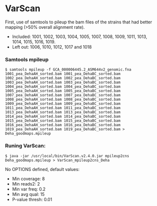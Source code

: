 # VarScan

First, use of samtools to pileup the bam files of the strains that had better mapping (>50% overall alignment rate). 
- Included: 1001, 1002, 1003, 1004, 1005, 1007, 1008, 1009, 1011, 1013, 1014, 1015, 1016, 1019. 
- Left out: 1006, 1010, 1012, 1017 and 1018

### Samtools mpileup
	$ samtools mpileup -f GCA_000006445.2_ASM644v2_genomic.fna 1001_pea_DehaAH_sorted.bam 1001_pea_DehaBC_sorted.bam 1002_pea_DehaAH_sorted.bam 1002_pea_DehaBC_sorted.bam 1003_pea_DehaAH_sorted.bam 1003_pea_DehaBC_sorted.bam 1004_pea_DehaAH_sorted.bam 1004_pea_DehaBC_sorted.bam 1005_pea_DehaAH_sorted.bam 1005_pea_DehaBC_sorted.bam 1007_pea_DehaAH_sorted.bam 1007_pea_DehaBC_sorted.bam 1008_pea_DehaAH_sorted.bam 1008_pea_DehaBC_sorted.bam 1009_pea_DehaAH_sorted.bam 1009_pea_DehaBC_sorted.bam 1011_pea_DehaAH_sorted.bam 1011_pea_DehaBC_sorted.bam 1013_pea_DehaAH_sorted.bam 1013_pea_DehaBC_sorted.bam 1014_pea_DehaAH_sorted.bam 1014_pea_DehaBC_sorted.bam 1015_pea_DehaAH_sorted.bam 1015_pea_DehaBC_sorted.bam 1016_pea_DehaAH_sorted.bam 1016_pea_DehaBC_sorted.bam 1019_pea_DehaAH_sorted.bam 1019_pea_DehaBC_sorted.bam > Deha_goodmaps.mpileup

### Runing VarScan:
	$ java -jar /usr/local/bin/VarScan.v2.4.0.jar mpileup2cns Deha_goodmaps.mpileup > VarScan_mpileup2cns_Deha

No OPTIONS defined, default values:
- Min coverage: 8
- Min reads2:   2
- Min var freq: 0.2
- Min avg qual: 15
- P-value thresh: 0.01
